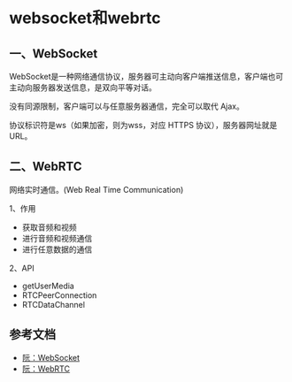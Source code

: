 <!-- 2017/8/28 -->

# websocket和webrtc

## 一、WebSocket

WebSocket是一种网络通信协议，服务器可主动向客户端推送信息，客户端也可主动向服务器发送信息，是双向平等对话。

没有同源限制，客户端可以与任意服务器通信，完全可以取代 Ajax。

协议标识符是ws（如果加密，则为wss，对应 HTTPS 协议），服务器网址就是 URL。

## 二、WebRTC

网络实时通信。(Web Real Time Communication)

1、作用

- 获取音频和视频
- 进行音频和视频通信
- 进行任意数据的通信

2、API

- getUserMedia
- RTCPeerConnection
- RTCDataChannel

## 参考文档

- [阮：WebSocket](http://javascript.ruanyifeng.com/htmlapi/websocket.html)
- [阮：WebRTC](http://javascript.ruanyifeng.com/htmlapi/webrtc.html)
